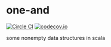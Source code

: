 # one-and
[![Circle CI](https://circleci.com/gh/refried/one-and.svg?style=shield)](https://circleci.com/gh/refried/one-and)
[![codecov.io](http://codecov.io/github/refried/one-and/coverage.svg?branch=master)](http://codecov.io/github/refried/one-and?branch=master)

some nonempty data structures in scala
